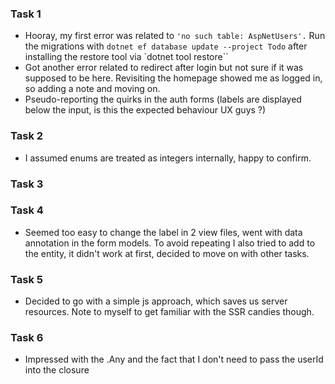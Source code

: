 ### Task 1
* Hooray, my first error was related to `'no such table: AspNetUsers'.` Run the migrations with `dotnet ef database update --project Todo` after installing the restore tool via `dotnet tool restore``
* Got another error related to redirect after login but not sure if it was supposed to be here. Revisiting the homepage showed me as logged in, so adding a note and moving on.
* Pseudo-reporting the quirks in the auth forms (labels are displayed below the input, is this the expected behaviour UX guys ?)

### Task 2
* I assumed enums are treated as integers internally, happy to confirm.

### Task 3


### Task 4
* Seemed too easy to change the label in 2 view files, went with data annotation in the form models. To avoid repeating I also tried to add to the entity, it didn't work at first, decided to move on with other tasks.

### Task 5
* Decided to go with a simple js approach, which saves us server resources. Note to myself to get familiar with the SSR candies though.

### Task 6
* Impressed with the .Any and the fact that I don't need to pass the userId into the closure

